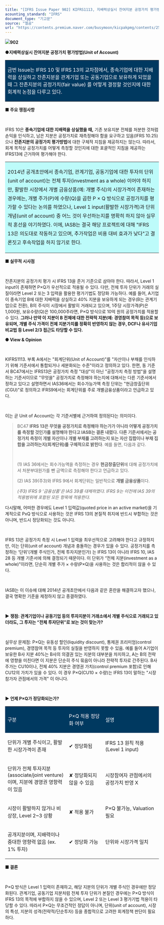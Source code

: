 ```yaml
---
title: "[IFRS Issue Paper 902] KIFRS1113, 지배력상실시 잔여지분 공정가치 평가방법(Unit of Account)"
acounting_standard: "IFRS"
document_type: "기고문"
source: "엘곰"
url: "https://contents.premium.naver.com/busymoon/kicpakpmg/contents/250709211654244az"
---
```

![](https://n2.news.naver.com/l.gif?type=content)**902**

**●지배력상실시 잔여지분 공정가치 평가방법(Unit of Account)**

<table style=""><tbody><tr><td colspan="3" rowspan="1" style="width: 100.0%; height: 97.0px;  background-color: #003960;"><div><p style=""><span style="color:#ffffff;">금번 Issue는 IFRS 10 및 IFRS 13의 교차점에서, 종속기업에 대한 지배력을 상실하고 잔존지분을 관계기업 또는 공동기업으로 보유하게 되었을 때 그 잔존지분의 공정가치(fair value) 를 어떻게 결정할 것인지에 대한 회계적 논점을 다루고 있다.</span></p></div></td></tr></tbody></table>

**■ 주요 쟁점사항**

​

IFRS 10은 **종속기업에 대한 지배력을 상실했을 때,** 기존 보유지분 전체를 처분한 것처럼 손익을 인식하고, 남은 지분은 공정가치로 재측정해야 함을 요구하고 있음(IFRS 10.25)으나 **잔존지분의 공정가치 평가방법**에 대한 구체적 지침을 제공하지는 않는다. 따라서, 회계 목적상 공정가치를 어떻게 측정할 것인지에 대한 포괄적인 지침을 제공하는 IFRS13에 근거하여 평가해야 한다.

<table style=""><tbody><tr><td colspan="3" rowspan="1" style="width: 100.0%; height: 129.0px;  background-color: #bdfbfa;"><div><p style="line-height:1.8;"><span style="">2014년 공개초안에서 종속기업, 관계기업, 공동기업에 대한 투자의 단위(unit of account)는 전체 투자(investment as a whole) 이어야 하지만, 활발한 시장에서 개별 금융상품(예: 개별 주식)의 시장가격이 존재하는 경우에는, 개별 주가(P)에 수량(Q)을 곱한 P × Q 방식으로 공정가치를 평가할 수 있다는 논의를 하였으나, Level 1 input(활발한 시장가격)과 단위개념(unit of account) 중 어느 것이 우선하는지를 명확히 하지 않아 실무적 혼선을 야기하였다. 이에, IASB는 결국 해당 프로젝트에 대해 "IFRS 13은 의도대로 작동하고 있으며, 추가작업은 비용 대비 효과가 낮다"고 결론짓고 후속작업을 하지 않기로 한다.</span></p></div></td></tr></tbody></table>

**■ 실무적 시사점**

​

잔존지분의 공정가치 평가 시 IFRS 13을 준거 기준으로 삼아야 한다. 따라서, Level 1 input이 존재하면 P×Q가 우선적으로 적용될 수 있다. 다만, 전체 투자 단위가 거래의 실질이라면 Level 2 또는 3 입력을 활용한 평가기법도 정당화 가능하다. 예를 들어, A기업이 종속기업 B에 대한 지배력을 상실하고 40% 지분을 보유하게 되는 경우(B는 관계기업으로 전환), B의 주식이 시장에서 활발히 거래되고 있으며, 1주당 시장가격(P)은 1,000원, 보유수량(Q)은 100,000주라면, P×Q 방식으로 10억 원의 공정가치를 적용할 수 있다. **그러나 만약 이 지분이 B 전체에 대한 전략적 지분(예: 경영참여 목적 등)으로 보유되며, 개별 주식 가격이 전체 지분가치를 정확히 반영하지 않는 경우, DCF나 유사기업 비교법 등 Level 2/3 접근도 타당할 수 있다.**

**● View & Opinion**

​

KIFRS1113. 부록 A에서는 "회계단위(Unit of Account)"를 "자산이나 부채를 인식하기 위해 기준서에서 통합되거나 세분화되는 수준"이라고 정의하고 있다. 한편, 동 기준서 BC47에서는 IFRS13은 공정가치 측정 "대상"이 아닌 "공정가치 측정 방법"을 설명하는 기준서이므로 "무엇을" 공정가치로 측정해야 하는지에 대해서는 다른 기준서에서 정하고 있다고 설명하면서 IAS36에서는 회수가능가액 측정 단위는 "현금창출단위(CGU)"로 정의하고 IFRS9에서는 회계단위를 주로 개별금융상품이라고 언급하고 있다.

​

이는 곧 Unit of Account는 각 기준서별에 근거하여 정의된다는 의미이다.

> BC47 **IFRS 13은 무엇을 공정가치로 측정해야 하는가가 아니라 어떻게 공정가치를 측정할 것인가를 설명해야 한다고 IASB는 결론 내렸다. 다른 기준서에서는 공정가치 측정이 개별 자산이나 개별 부채를 고려하는지 또는 자산 집합이나 부채 집합을 고려하는지(회계단위)를 구체적으로 밝힌다**. 예를 들면, 다음과 같다.
> 
> ​
> 
> (1) IAS 36에서는 회수가능액을 측정하는 경우 **현금창출단위**에 대해 공정가치에서 처분부대원가를 뺀 금액으로 측정해야 한다고 언급하고 있다.
> 
> (2) IAS 39(주3)와 IFRS 9에서 회계단위는 일반적으로 **개별 금융상품**이다.
> 
> *(주3) IFRS 9 ‘금융상품’은 IAS 39를 대체하였다. IFRS 9는 이전에 IAS 39의 적용범위에 포함된 모든 항목에 적용한다.*

다시말해, 어떠한 경우에도 Level 1 입력값(quoted price in an active market)을 기계적으로 PxQ 방식으로 사용하는 것은 IFRS 13의 본질적 취지에 반드시 부합하는 것은 아니며, 반드시 정당화되는 것도 아니다.

​

IFRS 13은 공정가치 측정 시 Level 1 입력을 최우선적으로 고려해야 한다고 규정하지만, 이는 단위(unit of account) 개념과 충돌하는 경우가 있을 수 있다. 공정가치를 측정하는 ‘단위’(개별 주식인가, 전체 투자지분인가) 는 IFRS 13이 아니라 IFRS 10, IAS 28 등 개별 기준서에 의해 결정되기 때문이다. 이 단위가 “전체 지분(investment as a whole)”이라면, 단순히 개별 주가 × 수량(P×Q)을 사용하는 것은 합리적이 않을 수 있다.

​

IASB는 이 이슈에 대해 2014년 공개초안에서 다음과 같은 혼란을 해결하고자 했으나, 결국 명확한 기준을 제정하지 않고 종결하였다.

​

**▶ 쟁점: 관계기업이나 공동기업 등의 투자지분이 거래소에서 개별 주식으로 거래되고 있더라도, 그 투자는 “전체 투자단위”로 보는 것이 맞는가?**

​

실무상 문제점: P×Q는 유동성 할인(liquidity discount), 통제권 프리미엄(control premium), 경영참여 목적 등 투자의 실질을 반영하지 못할 수 있음. 예를 들어 A기업이 보유한 B사 지분 40%는 B사의 의결권 있는 지분의 대부분을 차지하고, A는 B의 전략에 영향을 미친다면 이 지분은 단순히 주식 묶음이 아니라 전략적 투자로 간주된다. B사 주가는 CU10이나, 전체 40% 지분은 경영권 가치(control premium 포함)로 인해 CU12의 가치가 있을 수 있다. 이 경우 P×Q(CU10 × 수량)는 IFRS 13이 말하는 "시장 참가자 관점에서의 가격" 이 아니다.

​

**▶ 언제 P×Q가 정당화되는가?**

<table style=""><tbody><tr><td colspan="1" rowspan="1" style="width: 39.95%; height: 40.0px;  background-color: #003960;"><div><p style=""><span style="color:#ffffff;">구분</span></p></div></td><td colspan="1" rowspan="1" style="width: 23.64%; height: 40.0px;  background-color: #003960;"><div><p style=""><span style="color:#ffffff;">P×Q 적용 정당화 여부</span></p></div></td><td colspan="1" rowspan="1" style="width: 36.41%; height: 40.0px;  background-color: #003960;"><div><p style=""><span style="color:#ffffff;">설명</span></p></div></td></tr><tr><td colspan="1" rowspan="1" style="width: 39.95%; height: 40.0px;  "><div><p style=""><span style="">단위가 개별 주식이고</span><span style="">, 활발한 시장가격이 존재</span></p></div></td><td colspan="1" rowspan="1" style="width: 23.64%; height: 40.0px;  "><div><p style=""><span style="">✔ 정당화됨</span></p></div></td><td colspan="1" rowspan="1" style="width: 36.41%; height: 40.0px;  "><div><p style=""><span style="">IFRS 13 원칙 적용 (Level 1 input)</span></p></div></td></tr><tr><td colspan="1" rowspan="1" style="width: 39.95%; height: 40.0px;  "><div><p style=""><span style="">단위가 전체 투자지분(associate/joint venture)</span><span style=""> 이며, 지분에 경영권 영향력이 있음</span></p></div></td><td colspan="1" rowspan="1" style="width: 23.64%; height: 40.0px;  "><div><p style=""><span style="">✘ 정당화되지 않을 수 있음</span></p></div></td><td colspan="1" rowspan="1" style="width: 36.41%; height: 40.0px;  "><div><p style=""><span style="">시장참여자 관점에서의 공정가치 반영 X</span></p></div></td></tr><tr><td colspan="1" rowspan="1" style="width: 39.95%; height: 40.0px;  "><div><p style=""><span style="">시장이 활발하지 않거나 비상장, Level 2~3 상황</span></p></div></td><td colspan="1" rowspan="1" style="width: 23.64%; height: 40.0px;  "><div><p style=""><span style="">✘ 적용 불가</span></p></div></td><td colspan="1" rowspan="1" style="width: 36.41%; height: 40.0px;  "><div><p style=""><span style="">P×Q 불가능, Valuation 필요</span></p></div></td></tr><tr><td colspan="1" rowspan="1" style="width: 39.95%; height: 40.0px;  "><div><p style=""><span style="">공개지분이며, 지배력이나 중대한 영향력 없음 (ex. 1% 투자)</span></p></div></td><td colspan="1" rowspan="1" style="width: 23.64%; height: 40.0px;  "><div><p style=""><span style="">✔ 정당화 가능</span></p></div></td><td colspan="1" rowspan="1" style="width: 36.41%; height: 40.0px;  "><div><p style=""><span style="">단위와 시장가격 일치</span></p></div></td></tr></tbody></table>

**■ 결론**

​

P×Q 방식은 Level 1 입력이 존재하고, 해당 지분의 단위가 개별 주식인 경우에만 정당화된다. 관계기업, 공동기업 지분처럼 전체 투자 단위가 본질인 경우에는 P×Q 방식이 IFRS 13의 목적에 부합하지 않을 수 있으며, Level 2 또는 Level 3 평가기법 적용이 타당할 수 있다. 따라서 P×Q는 무조건적인 정답이 아니며, 단위(unit of account), 시장의 특성, 지분의 성격(전략적/단순투자) 등을 종합적으로 고려한 회계정책 판단이 필요하다.